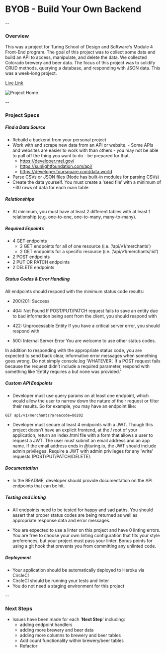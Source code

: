 # BYOB - Build Your Own Backend
--

### Overview
This was a project for Turing School of Design and Software's Module 4 Front-End program. The goal of this project was to collect some data and build an API to access, manipulate, and delete the data. We collected Colorado brewery and beer data. The focus of this project was to solidify CRUD methods, querying a database, and responding with JSON data. This was a week-long project. 

[Live Link](https://byob-db-th.herokuapp.com/)

![Project Home](https://i.imgur.com/VT38K9D.png)

--

### Project Specs

##### Find a Data Source 

- Rebuild a backend from your personal project
- Work with and scrape new data from an API or website. - Some APIs and websites are easier to work with than others - you may not be able to pull off the thing you want to do - be prepared for that.
	- https://developer.nrel.gov/
	- https://sunlightfoundation.com/api/
	- https://developer.foursquare.com/data.world
- Parse CSVs or JSON files (Node has built-in modules for parsing CSVs)
- Create the data yourself. You must create a ‘seed file’ with a minimum of ~30 rows of data for each main table

##### Relationships

- At minimum, you must have at least 2 different tables with at least 1 relationship (e.g. one-to-one, one-to-many, many-to-many).

##### Required Enpoints
- 4 GET endpoints
	- 2 GET endpoints for all of one resource (i.e. ‘/api/v1/merchants’)	
	- 2 GET endpoints for a specific resource (i.e. ‘/api/v1/merchants/:id’)
- 2 POST endpoints
- 2 PUT OR PATCH endpoints
- 2 DELETE endpoints

##### Status Codes & Error Handling

All endpoints should respond with the minimum status code results:

- 200/201: Success
- 404: Not Found
If POST/PUT/PATCH request fails to save an entity due to bad information being sent from the client, you should respond with

- 422: Unprocessable Entity
If you have a critical server error, you should respond with

- 500: Internal Server Error
You are welcome to use other status codes.

In addition to responding with the appropriate status code, you are expected to send back clear, informative error messages when something goes wrong. Do not simply console.log ‘WHATEVER’. If a POST request fails because the request didn’t include a required parameter, respond with something like ‘Entity requires a but none was provided.'

##### Custom API Endpoints

- Developer must use query params on at least one endpoint, which would allow the user to narrow down the nature of their request or filter their results. So for example, you may have an endpoint like:

```GET api/v1/merchants?areacode=80202```

- Developer must secure at least 4 endpoints with a JWT. Though this project doesn’t have an explicit frontend, at the / root of your application, return an index.html file with a form that allows a user to request a JWT. The user must submit an email address and an app name. If the email address ends in @turing.io, the JWT should include admin privileges. Require a JWT with admin privileges for any ‘write’ requests (POST/PUT/PATCH/DELETE).

##### Documentation

- In the README, developer should provide documentation on the API endpoints that can be hit.

##### Testing and Linting

- All endpoints need to be tested for happy and sad paths. You should assert that proper status codes are being returned as well as appropriate response data and error messages.

- You are expected to use a linter on this project and have 0 linting errors. You are free to choose your own linting configuration that fits your style preferences, but your project must pass your linter. Bonus points for using a git hook that prevents you from committing any unlinted code.

##### Deployment

- Your application should be automatically deployed to Heroku via CircleCI
- CircleCI should be running your tests and linter
- You do not need a staging environment for this project

--

### Next Steps

- Issues have been made for each '**Next Step**' including:
	- adding endpoint handlers
	- adding more brewery and beer data
	- adding more columns to brewery and beer tables
	- Add count functionality within brewery/beer tables
	- Refactor
